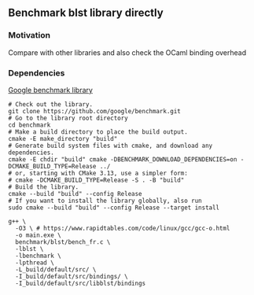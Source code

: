 ## Benchmark blst library directly

### Motivation

Compare with other libraries and also check the OCaml binding overhead

### Dependencies

[Google benchmark library](https://github.com/google/benchmark)
```bash=
# Check out the library.
git clone https://github.com/google/benchmark.git
# Go to the library root directory
cd benchmark
# Make a build directory to place the build output.
cmake -E make_directory "build"
# Generate build system files with cmake, and download any dependencies.
cmake -E chdir "build" cmake -DBENCHMARK_DOWNLOAD_DEPENDENCIES=on -DCMAKE_BUILD_TYPE=Release ../
# or, starting with CMake 3.13, use a simpler form:
# cmake -DCMAKE_BUILD_TYPE=Release -S . -B "build"
# Build the library.
cmake --build "build" --config Release
# If you want to install the library globally, also run
sudo cmake --build "build" --config Release --target install
```

```bash=
g++ \
  -O3 \ # https://www.rapidtables.com/code/linux/gcc/gcc-o.html
  -o main.exe \
  benchmark/blst/bench_fr.c \
  -lblst \
  -lbenchmark \
  -lpthread \
  -L_build/default/src/ \
  -I_build/default/src/bindings/ \
  -I_build/default/src/libblst/bindings
```
